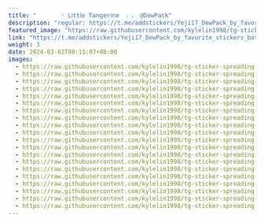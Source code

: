 ```yaml
---
title: "‌       ◜ 𝖫𝗂tt𝗅𝖾 𝖳𝖺𝗇𝗀𝖾r𝗂𝗇𝖾  ៸ ៸  @DewPack"
description: "regular: https://t.me/addstickers/Yeji17_DewPack_by_favorite_stickers_bot"
featured_image: "https://raw.githubusercontent.com/kylelin1998/tg-sticker-spreading-worldwide-images/main/img/86b3377b-8737-4990-a657-b1b5d8c19460.jpg"
link: "https://t.me/addstickers/Yeji17_DewPack_by_favorite_stickers_bot"
weight: 3
date: 2024-03-02T08:15:07+08:00
images:
  - https://raw.githubusercontent.com/kylelin1998/tg-sticker-spreading-worldwide-images/main/img/86b3377b-8737-4990-a657-b1b5d8c19460.jpg
  - https://raw.githubusercontent.com/kylelin1998/tg-sticker-spreading-worldwide-images/main/img/eb6c297d-f0c4-48f6-b0c3-20c677f4d2ae.jpg
  - https://raw.githubusercontent.com/kylelin1998/tg-sticker-spreading-worldwide-images/main/img/f018f36e-837e-420d-897e-89cd931edfb0.jpg
  - https://raw.githubusercontent.com/kylelin1998/tg-sticker-spreading-worldwide-images/main/img/45170c83-231c-4e5d-b4f2-ff4d6c6d1e9a.jpg
  - https://raw.githubusercontent.com/kylelin1998/tg-sticker-spreading-worldwide-images/main/img/249f3fba-7a3c-40dd-b610-c2783124881a.jpg
  - https://raw.githubusercontent.com/kylelin1998/tg-sticker-spreading-worldwide-images/main/img/a070038f-161c-47ed-abdd-c3226bba29fc.jpg
  - https://raw.githubusercontent.com/kylelin1998/tg-sticker-spreading-worldwide-images/main/img/203a58b5-f5fd-4842-a7e2-1d6a6f04175f.jpg
  - https://raw.githubusercontent.com/kylelin1998/tg-sticker-spreading-worldwide-images/main/img/4db5af73-8162-42c9-929e-cf66c701b67e.jpg
  - https://raw.githubusercontent.com/kylelin1998/tg-sticker-spreading-worldwide-images/main/img/e2a2f58b-6ca3-4fe4-8609-bddb956c0290.jpg
  - https://raw.githubusercontent.com/kylelin1998/tg-sticker-spreading-worldwide-images/main/img/b2d22ed6-d8bd-4048-8688-4ccb57f6121b.jpg
  - https://raw.githubusercontent.com/kylelin1998/tg-sticker-spreading-worldwide-images/main/img/5cc1ff13-6060-4425-8aaa-26eb0ba7c888.jpg
  - https://raw.githubusercontent.com/kylelin1998/tg-sticker-spreading-worldwide-images/main/img/9bd2bd2e-66a7-493f-b365-cdc5da9a9023.jpg
  - https://raw.githubusercontent.com/kylelin1998/tg-sticker-spreading-worldwide-images/main/img/9ea8b4df-bc6e-4518-82cd-96bfcb731627.jpg
  - https://raw.githubusercontent.com/kylelin1998/tg-sticker-spreading-worldwide-images/main/img/ecfe3928-3152-471f-8904-0026bf6efb5c.jpg
  - https://raw.githubusercontent.com/kylelin1998/tg-sticker-spreading-worldwide-images/main/img/a870d56a-151f-4bfb-bded-54ffb9386919.jpg
  - https://raw.githubusercontent.com/kylelin1998/tg-sticker-spreading-worldwide-images/main/img/17af8571-f3e6-490f-8016-3a4d0889b5df.jpg
  - https://raw.githubusercontent.com/kylelin1998/tg-sticker-spreading-worldwide-images/main/img/411fd54f-4773-4107-a1df-5d92fab8f9dd.jpg
  - https://raw.githubusercontent.com/kylelin1998/tg-sticker-spreading-worldwide-images/main/img/9b6b2ab0-0c1d-4a41-bbda-b00426009207.jpg
  - https://raw.githubusercontent.com/kylelin1998/tg-sticker-spreading-worldwide-images/main/img/2868a62e-dffc-4f76-8bbc-03c5948ad471.jpg
  - https://raw.githubusercontent.com/kylelin1998/tg-sticker-spreading-worldwide-images/main/img/d94b2909-7a36-4426-bfac-e0ba904563d5.jpg
---
```

